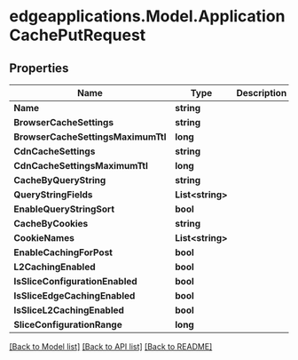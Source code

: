 # edgeapplications.Model.ApplicationCachePutRequest

## Properties

Name | Type | Description | Notes
------------ | ------------- | ------------- | -------------
**Name** | **string** |  | 
**BrowserCacheSettings** | **string** |  | [optional] 
**BrowserCacheSettingsMaximumTtl** | **long** |  | [optional] 
**CdnCacheSettings** | **string** |  | [optional] 
**CdnCacheSettingsMaximumTtl** | **long** |  | [optional] 
**CacheByQueryString** | **string** |  | [optional] 
**QueryStringFields** | **List&lt;string&gt;** |  | [optional] 
**EnableQueryStringSort** | **bool** |  | [optional] 
**CacheByCookies** | **string** |  | [optional] 
**CookieNames** | **List&lt;string&gt;** |  | [optional] 
**EnableCachingForPost** | **bool** |  | [optional] 
**L2CachingEnabled** | **bool** |  | [optional] 
**IsSliceConfigurationEnabled** | **bool** |  | [optional] 
**IsSliceEdgeCachingEnabled** | **bool** |  | [optional] 
**IsSliceL2CachingEnabled** | **bool** |  | [optional] 
**SliceConfigurationRange** | **long** |  | [optional] 

[[Back to Model list]](../README.md#documentation-for-models) [[Back to API list]](../README.md#documentation-for-api-endpoints) [[Back to README]](../README.md)

